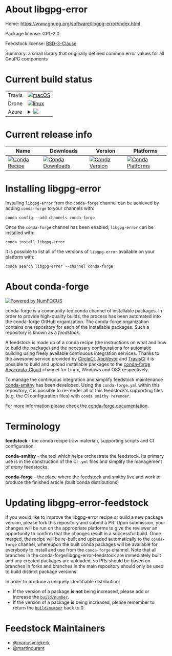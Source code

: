 About libgpg-error
==================

Home: https://www.gnupg.org/software/libgpg-error/index.html

Package license: GPL-2.0

Feedstock license: [BSD-3-Clause](https://github.com/conda-forge/libgpg-error-feedstock/blob/master/LICENSE.txt)

Summary: a small library that originally defined common error values for all GnuPG components

Current build status
====================


<table><tr>
    <td>Travis</td>
    <td>
      <a href="https://travis-ci.com/conda-forge/libgpg-error-feedstock">
        <img alt="macOS" src="https://img.shields.io/travis/com/conda-forge/libgpg-error-feedstock/master.svg?label=macOS">
      </a>
    </td>
  </tr><tr>
    <td>Drone</td>
    <td>
      <a href="https://cloud.drone.io/conda-forge/libgpg-error-feedstock">
        <img alt="linux" src="https://img.shields.io/drone/build/conda-forge/libgpg-error-feedstock/master.svg?label=Linux">
      </a>
    </td>
  </tr>
    
  <tr>
    <td>Azure</td>
    <td>
      <details>
        <summary>
          <a href="https://dev.azure.com/conda-forge/feedstock-builds/_build/latest?definitionId=543&branchName=master">
            <img src="https://dev.azure.com/conda-forge/feedstock-builds/_apis/build/status/libgpg-error-feedstock?branchName=master">
          </a>
        </summary>
        <table>
          <thead><tr><th>Variant</th><th>Status</th></tr></thead>
          <tbody><tr>
              <td>linux_64</td>
              <td>
                <a href="https://dev.azure.com/conda-forge/feedstock-builds/_build/latest?definitionId=543&branchName=master">
                  <img src="https://dev.azure.com/conda-forge/feedstock-builds/_apis/build/status/libgpg-error-feedstock?branchName=master&jobName=linux&configuration=linux_64_" alt="variant">
                </a>
              </td>
            </tr><tr>
              <td>linux_aarch64</td>
              <td>
                <a href="https://dev.azure.com/conda-forge/feedstock-builds/_build/latest?definitionId=543&branchName=master">
                  <img src="https://dev.azure.com/conda-forge/feedstock-builds/_apis/build/status/libgpg-error-feedstock?branchName=master&jobName=linux&configuration=linux_aarch64_" alt="variant">
                </a>
              </td>
            </tr><tr>
              <td>linux_ppc64le</td>
              <td>
                <a href="https://dev.azure.com/conda-forge/feedstock-builds/_build/latest?definitionId=543&branchName=master">
                  <img src="https://dev.azure.com/conda-forge/feedstock-builds/_apis/build/status/libgpg-error-feedstock?branchName=master&jobName=linux&configuration=linux_ppc64le_" alt="variant">
                </a>
              </td>
            </tr><tr>
              <td>osx_64</td>
              <td>
                <a href="https://dev.azure.com/conda-forge/feedstock-builds/_build/latest?definitionId=543&branchName=master">
                  <img src="https://dev.azure.com/conda-forge/feedstock-builds/_apis/build/status/libgpg-error-feedstock?branchName=master&jobName=osx&configuration=osx_64_" alt="variant">
                </a>
              </td>
            </tr>
          </tbody>
        </table>
      </details>
    </td>
  </tr>
</table>

Current release info
====================

| Name | Downloads | Version | Platforms |
| --- | --- | --- | --- |
| [![Conda Recipe](https://img.shields.io/badge/recipe-libgpg--error-green.svg)](https://anaconda.org/conda-forge/libgpg-error) | [![Conda Downloads](https://img.shields.io/conda/dn/conda-forge/libgpg-error.svg)](https://anaconda.org/conda-forge/libgpg-error) | [![Conda Version](https://img.shields.io/conda/vn/conda-forge/libgpg-error.svg)](https://anaconda.org/conda-forge/libgpg-error) | [![Conda Platforms](https://img.shields.io/conda/pn/conda-forge/libgpg-error.svg)](https://anaconda.org/conda-forge/libgpg-error) |

Installing libgpg-error
=======================

Installing `libgpg-error` from the `conda-forge` channel can be achieved by adding `conda-forge` to your channels with:

```
conda config --add channels conda-forge
```

Once the `conda-forge` channel has been enabled, `libgpg-error` can be installed with:

```
conda install libgpg-error
```

It is possible to list all of the versions of `libgpg-error` available on your platform with:

```
conda search libgpg-error --channel conda-forge
```


About conda-forge
=================

[![Powered by NumFOCUS](https://img.shields.io/badge/powered%20by-NumFOCUS-orange.svg?style=flat&colorA=E1523D&colorB=007D8A)](http://numfocus.org)

conda-forge is a community-led conda channel of installable packages.
In order to provide high-quality builds, the process has been automated into the
conda-forge GitHub organization. The conda-forge organization contains one repository
for each of the installable packages. Such a repository is known as a *feedstock*.

A feedstock is made up of a conda recipe (the instructions on what and how to build
the package) and the necessary configurations for automatic building using freely
available continuous integration services. Thanks to the awesome service provided by
[CircleCI](https://circleci.com/), [AppVeyor](https://www.appveyor.com/)
and [TravisCI](https://travis-ci.com/) it is possible to build and upload installable
packages to the [conda-forge](https://anaconda.org/conda-forge)
[Anaconda-Cloud](https://anaconda.org/) channel for Linux, Windows and OSX respectively.

To manage the continuous integration and simplify feedstock maintenance
[conda-smithy](https://github.com/conda-forge/conda-smithy) has been developed.
Using the ``conda-forge.yml`` within this repository, it is possible to re-render all of
this feedstock's supporting files (e.g. the CI configuration files) with ``conda smithy rerender``.

For more information please check the [conda-forge documentation](https://conda-forge.org/docs/).

Terminology
===========

**feedstock** - the conda recipe (raw material), supporting scripts and CI configuration.

**conda-smithy** - the tool which helps orchestrate the feedstock.
                   Its primary use is in the construction of the CI ``.yml`` files
                   and simplify the management of *many* feedstocks.

**conda-forge** - the place where the feedstock and smithy live and work to
                  produce the finished article (built conda distributions)


Updating libgpg-error-feedstock
===============================

If you would like to improve the libgpg-error recipe or build a new
package version, please fork this repository and submit a PR. Upon submission,
your changes will be run on the appropriate platforms to give the reviewer an
opportunity to confirm that the changes result in a successful build. Once
merged, the recipe will be re-built and uploaded automatically to the
`conda-forge` channel, whereupon the built conda packages will be available for
everybody to install and use from the `conda-forge` channel.
Note that all branches in the conda-forge/libgpg-error-feedstock are
immediately built and any created packages are uploaded, so PRs should be based
on branches in forks and branches in the main repository should only be used to
build distinct package versions.

In order to produce a uniquely identifiable distribution:
 * If the version of a package **is not** being increased, please add or increase
   the [``build/number``](https://conda.io/docs/user-guide/tasks/build-packages/define-metadata.html#build-number-and-string).
 * If the version of a package **is** being increased, please remember to return
   the [``build/number``](https://conda.io/docs/user-guide/tasks/build-packages/define-metadata.html#build-number-and-string)
   back to 0.

Feedstock Maintainers
=====================

* [@mariusvniekerk](https://github.com/mariusvniekerk/)
* [@martindurant](https://github.com/martindurant/)

